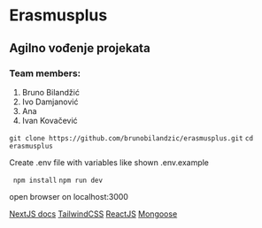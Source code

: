 # Erasmusplus
## Agilno vođenje projekata
### Team members:
 1. Bruno Bilandžić
 2. Ivo Damjanović
 3. Ana
 4. Ivan Kovačević

 `git clone https://github.com/brunobilandzic/erasmusplus.git`
 `cd erasmusplus`
 
Create .env file with variables like shown .env.example
 
` npm install`
 `npm run dev`
 
 open browser on localhost:3000
 
[NextJS docs](https://nextjs.org/docs)
[TailwindCSS](https://tailwindcss.com/)
[ReactJS](https://react.dev)
[Mongoose](https://mongoosejs.com/docs/)

 

